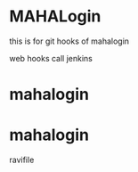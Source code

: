 # MAHALogin
this is for git hooks  of mahalogin

web hooks call jenkins




# mahalogin
# mahalogin

ravifile
